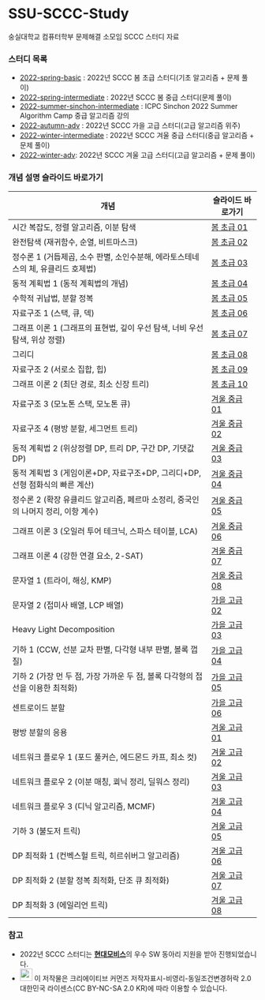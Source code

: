 # SSU-SCCC-Study

숭실대학교 컴퓨터학부 문제해결 소모임 SCCC 스터디 자료

### 스터디 목록

* [2022-spring-basic](https://github.com/justiceHui/SSU-SCCC-Study/tree/master/2022-spring-basic) : 2022년 SCCC 봄 초급 스터디(기초 알고리즘 + 문제 풀이)
* [2022-spring-intermediate](https://github.com/justiceHui/SSU-SCCC-Study/tree/master/2022-spring-intermediate) : 2022년 SCCC 봄 중급 스터디(문제 풀이)
* [2022-summer-sinchon-intermediate](https://github.com/justiceHui/SSU-SCCC-Study/tree/master/2022-summer-sinchon-intermediate) : ICPC Sinchon 2022 Summer Algorithm Camp 중급 알고리즘 강의
* [2022-autumn-adv](https://github.com/justiceHui/SSU-SCCC-Study/tree/master/2022-autumn-adv) : 2022년 SCCC 가을 고급 스터디(고급 알고리즘 위주)
* [2022-winter-intermediate](https://github.com/justiceHui/SSU-SCCC-Study/tree/master/2022-winter-intermediate) : 2022년 SCCC 겨울 중급 스터디(중급 알고리즘 + 문제 풀이)
* [2022-winter-adv](https://github.com/justiceHui/SSU-SCCC-Study/tree/master/2022-winter-adv): 2022년 SCCC 겨울 고급 스터디(고급 알고리즘 + 문제 풀이)

### 개념 설명 슬라이드 바로가기

| 개념                                                         | 슬라이드 바로가기                                            |
| ------------------------------------------------------------ | ------------------------------------------------------------ |
| 시간 복잡도, 정렬 알고리즘, 이분 탐색                        | [봄 초급 01](https://github.com/justiceHui/SSU-SCCC-Study/blob/master/2022-spring-basic/slide/01.pdf) |
| 완전탐색 (재귀함수, 순열, 비트마스크)                        | [봄 초급 02](https://github.com/justiceHui/SSU-SCCC-Study/blob/master/2022-spring-basic/slide/02.pdf) |
| 정수론 1 (거듭제곱, 소수 판별, 소인수분해, 에라토스테네스의 체, 유클리드 호제법) | [봄 초급 03](https://github.com/justiceHui/SSU-SCCC-Study/blob/master/2022-spring-basic/slide/03.pdf) |
| 동적 계획법 1 (동적 계획법의 개념)                           | [봄 초급 04](https://github.com/justiceHui/SSU-SCCC-Study/blob/master/2022-spring-basic/slide/04.pdf) |
| 수학적 귀납법, 분할 정복                                     | [봄 초급 05](https://github.com/justiceHui/SSU-SCCC-Study/blob/master/2022-spring-basic/slide/05.pdf) |
| 자료구조 1 (스택, 큐, 덱)                                    | [봄 초급 06](https://github.com/justiceHui/SSU-SCCC-Study/blob/master/2022-spring-basic/slide/06.pdf) |
| 그래프 이론 1 (그래프의 표현법, 깊이 우선 탐색, 너비 우선 탐색, 위상 정렬) | [봄 초급 07](https://github.com/justiceHui/SSU-SCCC-Study/blob/master/2022-spring-basic/slide/07.pdf) |
| 그리디                                                       | [봄 초급 08](https://github.com/justiceHui/SSU-SCCC-Study/blob/master/2022-spring-basic/slide/08.pdf) |
| 자료구조 2 (서로소 집합, 힙)                                 | [봄 초급 09](https://github.com/justiceHui/SSU-SCCC-Study/blob/master/2022-spring-basic/slide/09.pdf) |
| 그래프 이론 2 (최단 경로, 최소 신장 트리)                    | [봄 초급 10](https://github.com/justiceHui/SSU-SCCC-Study/blob/master/2022-spring-basic/slide/10.pdf) |
| 자료구조 3 (모노톤 스택, 모노톤 큐)                          | [겨울 중급 01](https://github.com/justiceHui/SSU-SCCC-Study/blob/master/2022-winter-intermediate/slide/01.pdf) |
| 자료구조 4 (평방 분할, 세그먼트 트리)                        | [겨울 중급 02](https://github.com/justiceHui/SSU-SCCC-Study/blob/master/2022-winter-intermediate/slide/02.pdf) |
| 동적 계획법 2 (위상정렬 DP, 트리 DP, 구간 DP, 기댓값 DP)     | [겨울 중급 03](https://github.com/justiceHui/SSU-SCCC-Study/blob/master/2022-winter-intermediate/slide/03.pdf) |
| 동적 계획법 3 (게임이론+DP, 자료구조+DP, 그리디+DP, 선형 점화식의 빠른 계산) | [겨울 중급 04](https://github.com/justiceHui/SSU-SCCC-Study/blob/master/2022-winter-intermediate/slide/04.pdf) |
| 정수론 2 (확장 유클리드 알고리즘, 페르마 소정리, 중국인의 나머지 정리, 이항 계수) | [겨울 중급 05](https://github.com/justiceHui/SSU-SCCC-Study/blob/master/2022-winter-intermediate/slide/05.pdf) |
| 그래프 이론 3 (오일러 투어 테크닉, 스파스 테이블, LCA)       | [겨울 중급 06](https://github.com/justiceHui/SSU-SCCC-Study/blob/master/2022-winter-intermediate/slide/06.pdf) |
| 그래프 이론 4 (강한 연결 요소, 2-SAT)                        | [겨울 중급 07](https://github.com/justiceHui/SSU-SCCC-Study/blob/master/2022-winter-intermediate/slide/07.pdf) |
| 문자열 1 (트라이, 해싱, KMP)                                 | [겨울 중급 08](https://github.com/justiceHui/SSU-SCCC-Study/blob/master/2022-winter-intermediate/slide/08.pdf) |
| 문자열 2 (접미사 배열, LCP 배열)                             | [가을 고급 02](https://github.com/justiceHui/SSU-SCCC-Study/blob/master/2022-autumn-adv/slide/02.pdf) |
| Heavy Light Decomposition                                    | [가을 고급 03](https://github.com/justiceHui/SSU-SCCC-Study/blob/master/2022-autumn-adv/slide/03.pdf) |
| 기하 1 (CCW, 선분 교차 판별, 다각형 내부 판별, 볼록 껍질)    | [가을 고급 04](https://github.com/justiceHui/SSU-SCCC-Study/blob/master/2022-autumn-adv/slide/04.pdf) |
| 기하 2 (가장 먼 두 점, 가장 가까운 두 점, 볼록 다각형의 접선을 이용한 최적화) | [가을 고급 05](https://github.com/justiceHui/SSU-SCCC-Study/blob/master/2022-autumn-adv/slide/05.pdf) |
| 센트로이드 분할                                              | [가을 고급 06](https://github.com/justiceHui/SSU-SCCC-Study/blob/master/2022-autumn-adv/slide/06.pdf) |
| 평방 분할의 응용                                             | [겨울 고급 01](https://github.com/justiceHui/SSU-SCCC-Study/blob/master/2022-winter-adv/slide/01.pdf) |
| 네트워크 플로우 1 (포드 풀커슨, 에드몬드 카프, 최소 컷)      | [겨울 고급 02](https://github.com/justiceHui/SSU-SCCC-Study/blob/master/2022-winter-adv/slide/02.pdf) |
| 네트워크 플로우 2 (이분 매칭, 쾨닉 정리, 딜워스 정리)        | [겨울 고급 03](https://github.com/justiceHui/SSU-SCCC-Study/blob/master/2022-winter-adv/slide/03.pdf) |
| 네트워크 플로우 3 (디닉 알고리즘, MCMF)                      | [겨울 고급 04](https://github.com/justiceHui/SSU-SCCC-Study/blob/master/2022-winter-adv/slide/04.pdf) |
| 기하 3 (불도저 트릭)                                         | [겨울 고급 05](https://github.com/justiceHui/SSU-SCCC-Study/blob/master/2022-winter-adv/slide/05.pdf) |
| DP 최적화 1 (컨벡스헐 트릭, 히르쉬버그 알고리즘)             | [겨울 고급 06](https://github.com/justiceHui/SSU-SCCC-Study/blob/master/2022-winter-adv/slide/06.pdf) |
| DP 최적화 2 (분할 정복 최적화, 단조 큐 최적화)               | [겨울 고급 07](https://github.com/justiceHui/SSU-SCCC-Study/blob/master/2022-winter-adv/slide/07.pdf) |
| DP 최적화 3 (에일리언 트릭)                                  | [겨울 고급 08](https://github.com/justiceHui/SSU-SCCC-Study/blob/master/2022-winter-adv/slide/08.pdf) |

### 참고

* 2022년 SCCC 스터디는 [**현대모비스**](https://www.mobis.co.kr/kr/index.do)의 우수 SW 동아리 지원을 받아 진행되었습니다.
* <img src="https://mirrors.creativecommons.org/presskit/buttons/88x31/png/by-nc-sa.png" height="25px"> 이 저작물은 크리에이티브 커먼즈 저작자표시-비영리-동일조건변경허락 2.0 대한민국 라이센스(CC BY-NC-SA 2.0 KR)에 따라 이용할 수 있습니다.